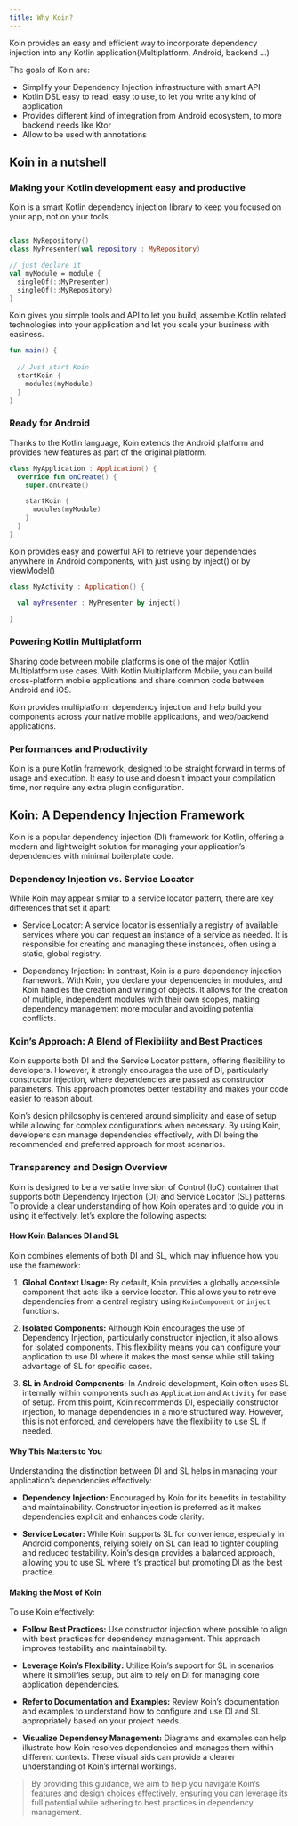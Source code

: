 ```yaml
---
title: Why Koin?
---
```


Koin provides an easy and efficient way to incorporate dependency injection into any Kotlin application(Multiplatform, Android, backend ...)

The goals of Koin are:
- Simplify your Dependency Injection infrastructure with smart API
- Kotlin DSL easy to read, easy to use, to let you write any kind of application 
- Provides different kind of integration from Android ecosystem, to more backend needs like Ktor
- Allow to be used with annotations 

## Koin in a nutshell

### Making your Kotlin development easy and productive

Koin is a smart Kotlin dependency injection library to keep you focused on your app, not on your tools.

```kotlin

class MyRepository()
class MyPresenter(val repository : MyRepository) 

// just declare it 
val myModule = module { 
  singleOf(::MyPresenter)
  singleOf(::MyRepository)
}
```

Koin gives you simple tools and API to let you build, assemble Kotlin related technologies into your application and let you scale your business with easiness.

```kotlin
fun main() { 
  
  // Just start Koin
  startKoin {
    modules(myModule)
  }
} 
```

### Ready for Android

Thanks to the Kotlin language, Koin extends the Android platform and provides new features as part of the original platform.

```kotlin
class MyApplication : Application() {
  override fun onCreate() {
    super.onCreate()

    startKoin {
      modules(myModule)
    }
  } 
}
```

Koin provides easy and powerful API to retrieve your dependencies anywhere in Android components, with just using by inject() or by viewModel()

```kotlin
class MyActivity : Application() {

  val myPresenter : MyPresenter by inject()

} 
```

### Powering Kotlin Multiplatform

Sharing code between mobile platforms is one of the major Kotlin Multiplatform use cases. With Kotlin Multiplatform Mobile, you can build cross-platform mobile applications and share common code between Android and iOS.

Koin provides multiplatform dependency injection and help build your components across your native mobile applications, and web/backend applications.

### Performances and Productivity

Koin is a pure Kotlin framework, designed to be straight forward in terms of usage and execution. It easy to use and doesn't impact your compilation time, nor require any extra plugin configuration.

## Koin: A Dependency Injection Framework

Koin is a popular dependency injection (DI) framework for Kotlin, offering a modern and lightweight solution for managing your application’s dependencies with minimal boilerplate code.

### Dependency Injection vs. Service Locator

While Koin may appear similar to a service locator pattern, there are key differences that set it apart:

- Service Locator: A service locator is essentially a registry of available services where you can request an instance of a service as needed. It is responsible for creating and managing these instances, often using a static, global registry.

- Dependency Injection: In contrast, Koin is a pure dependency injection framework. With Koin, you declare your dependencies in modules, and Koin handles the creation and wiring of objects. It allows for the creation of multiple, independent modules with their own scopes, making dependency management more modular and avoiding potential conflicts.

### Koin’s Approach: A Blend of Flexibility and Best Practices

Koin supports both DI and the Service Locator pattern, offering flexibility to developers. However, it strongly encourages the use of DI, particularly constructor injection, where dependencies are passed as constructor parameters. This approach promotes better testability and makes your code easier to reason about.

Koin’s design philosophy is centered around simplicity and ease of setup while allowing for complex configurations when necessary. By using Koin, developers can manage dependencies effectively, with DI being the recommended and preferred approach for most scenarios.


### Transparency and Design Overview

Koin is designed to be a versatile Inversion of Control (IoC) container that supports both Dependency Injection (DI) and Service Locator (SL) patterns. To provide a clear understanding of how Koin operates and to guide you in using it effectively, let’s explore the following aspects:

#### How Koin Balances DI and SL

Koin combines elements of both DI and SL, which may influence how you use the framework:

1. **Global Context Usage:** By default, Koin provides a globally accessible component that acts like a service locator. This allows you to retrieve dependencies from a central registry using `KoinComponent` or `inject` functions.

2. **Isolated Components:** Although Koin encourages the use of Dependency Injection, particularly constructor injection, it also allows for isolated components. This flexibility means you can configure your application to use DI where it makes the most sense while still taking advantage of SL for specific cases.

3. **SL in Android Components:** In Android development, Koin often uses SL internally within components such as `Application` and `Activity` for ease of setup. From this point, Koin recommends DI, especially constructor injection, to manage dependencies in a more structured way. However, this is not enforced, and developers have the flexibility to use SL if needed.

#### Why This Matters to You

Understanding the distinction between DI and SL helps in managing your application’s dependencies effectively:

- **Dependency Injection:** Encouraged by Koin for its benefits in testability and maintainability. Constructor injection is preferred as it makes dependencies explicit and enhances code clarity.

- **Service Locator:** While Koin supports SL for convenience, especially in Android components, relying solely on SL can lead to tighter coupling and reduced testability. Koin’s design provides a balanced approach, allowing you to use SL where it’s practical but promoting DI as the best practice.

#### Making the Most of Koin

To use Koin effectively:

- **Follow Best Practices:** Use constructor injection where possible to align with best practices for dependency management. This approach improves testability and maintainability.

- **Leverage Koin’s Flexibility:** Utilize Koin’s support for SL in scenarios where it simplifies setup, but aim to rely on DI for managing core application dependencies.

- **Refer to Documentation and Examples:** Review Koin’s documentation and examples to understand how to configure and use DI and SL appropriately based on your project needs.

- **Visualize Dependency Management:** Diagrams and examples can help illustrate how Koin resolves dependencies and manages them within different contexts. These visual aids can provide a clearer understanding of Koin’s internal workings.

> By providing this guidance, we aim to help you navigate Koin’s features and design choices effectively, ensuring you can leverage its full potential while adhering to best practices in dependency management.